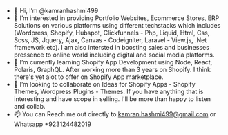 - 👋 Hi, I’m @kamranhashmi499
- 👀 I’m interested in providing Portfolio Websites, Ecommerce Stores, ERP Solutions on various platforms using different techstacks which includes (Wordpress, Shopify, Hubspot, Clickfunnels - Php, Liquid, Html, Css, Scss, JS, Jquery, Ajax, Canvas - Codeigniter, Laravel - View.js, .Net framework etc). I am also intersted in boosting sales and businesses pressence to online world including digital and social media platforms.
- 🌱 I’m currently learning Shopify App Development using Node, React, Polaris, GraphQL. After working more than 3 years on Shopify. I think there's yet alot to offer on Shopify App marketplace.
- 💞️ I’m looking to collaborate on Ideas for Shopify Apps - Shopify Themes, Wordpress Plugins - Themes. If you have anything that is interesting and have scope in selling. I'll be more than happy to listen and collab.  
- 📫 You can Reach me out directly to kamran.hashmi499@gmail.com or Whatsapp +923124482019

<!---
kamranhashmi499/kamranhashmi499 is a ✨ special ✨ repository because its `README.md` (this file) appears on your GitHub profile.
You can click the Preview link to take a look at your changes.
--->
